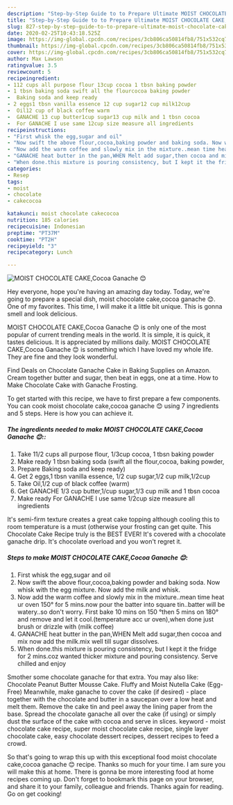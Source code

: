 ```yaml
---
description: "Step-by-Step Guide to to Prepare Ultimate MOIST CHOCOLATE CAKE,Cocoa Ganache 😊"
title: "Step-by-Step Guide to to Prepare Ultimate MOIST CHOCOLATE CAKE,Cocoa Ganache 😊"
slug: 827-step-by-step-guide-to-to-prepare-ultimate-moist-chocolate-cake-cocoa-ganache
date: 2020-02-25T10:43:18.525Z
image: https://img-global.cpcdn.com/recipes/3cb806ca50814fb8/751x532cq70/moist-chocolate-cakecocoa-ganache-😊-recipe-main-photo.jpg
thumbnail: https://img-global.cpcdn.com/recipes/3cb806ca50814fb8/751x532cq70/moist-chocolate-cakecocoa-ganache-😊-recipe-main-photo.jpg
cover: https://img-global.cpcdn.com/recipes/3cb806ca50814fb8/751x532cq70/moist-chocolate-cakecocoa-ganache-😊-recipe-main-photo.jpg
author: Max Lawson
ratingvalue: 3.5
reviewcount: 5
recipeingredient:
- 112 cups all purpose flour 13cup cocoa 1 tbsn baking powder
- 1 tbsn baking soda swift all the flourcocoa baking powder
-  Baking soda and keep ready
- 2 eggs1 tbsn vanilla essence 12 cup sugar12 cup milk12cup
-  Oil12 cup of black coffee warm
-  GANACHE 13 cup butter1cup sugar13 cup milk and 1 tbsn cocoa
-  For GANACHE I use same 12cup size measure all ingredients
recipeinstructions:
- "First whisk the egg,sugar and oil"
- "Now swift the above flour,cocoa,baking powder and baking soda. Now whisk with the egg mixture. Now add the milk and whisk."
- "Now add the warm coffee and slowly mix in the mixture..mean time heat ur oven 150° for 5 mins.now pour the batter into square tin..batter will be watery..so don&#39;t worry. First bake 10 mins on 150 °then 5 mins on 180° and remove and let it cool.(temperature acc ur oven),when done just brush or drizzle with (milk coffee)"
- "GANACHE heat butter in the pan,WHEN Melt add sugar,then cocoa and mix now add the milk.mix well till sugar dissolves."
- "When done.this mixture is pouring consistency, but I kept it the fridge for 2 mins.coz wanted thicker mixture and pouring consistency. Serve chilled and enjoy"
categories:
- Resep
tags:
- moist
- chocolate
- cakecocoa

katakunci: moist chocolate cakecocoa
nutrition: 185 calories
recipecuisine: Indonesian
preptime: "PT37M"
cooktime: "PT2H"
recipeyield: "3"
recipecategory: Lunch

---
```



![MOIST CHOCOLATE CAKE,Cocoa Ganache 😊](https://img-global.cpcdn.com/recipes/3cb806ca50814fb8/751x532cq70/moist-chocolate-cakecocoa-ganache-😊-recipe-main-photo.jpg)

Hey everyone, hope you're having an amazing day today. Today, we're going to prepare a special dish, moist chocolate cake,cocoa ganache 😊. One of my favorites. This time, I will make it a little bit unique. This is gonna smell and look delicious.

MOIST CHOCOLATE CAKE,Cocoa Ganache 😊 is only one of the most popular of current trending meals in the world. It is simple, it is quick, it tastes delicious. It is appreciated by millions daily. MOIST CHOCOLATE CAKE,Cocoa Ganache 😊 is something which I have loved my whole life. They are fine and they look wonderful.

Find Deals on Chocolate Ganache Cake in Baking Supplies on Amazon. Cream together butter and sugar, then beat in eggs, one at a time. How to Make Chocolate Cake with Ganache Frosting.


To get started with this recipe, we have to first prepare a few components. You can cook moist chocolate cake,cocoa ganache 😊 using 7 ingredients and 5 steps. Here is how you can achieve it.

##### The ingredients needed to make MOIST CHOCOLATE CAKE,Cocoa Ganache 😊::

1. Take 11/2 cups all purpose flour, 1/3cup cocoa, 1 tbsn baking powder
1. Make ready 1 tbsn baking soda (swift all the flour,cocoa, baking powder,
1. Prepare  Baking soda and keep ready)
1. Get 2 eggs,1 tbsn vanilla essence, 1/2 cup sugar,1/2 cup milk,1/2cup
1. Take  Oil,1/2 cup of black coffee (warm)
1. Get  GANACHE 1/3 cup butter,1/cup sugar,1/3 cup milk and 1 tbsn cocoa
1. Make ready  For GANACHE I use same 1/2cup size measure all ingredients


It&#39;s semi-firm texture creates a great cake topping although cooling this to room temperature is a must (otherwise your frosting can get quite. This Chocolate Cake Recipe truly is the BEST EVER! It&#39;s covered with a chocolate ganache drip. It&#39;s chocolate overload and you won&#39;t regret it. 

##### Steps to make MOIST CHOCOLATE CAKE,Cocoa Ganache 😊:

1. First whisk the egg,sugar and oil
1. Now swift the above flour,cocoa,baking powder and baking soda. Now whisk with the egg mixture. Now add the milk and whisk.
1. Now add the warm coffee and slowly mix in the mixture..mean time heat ur oven 150° for 5 mins.now pour the batter into square tin..batter will be watery..so don&#39;t worry. First bake 10 mins on 150 °then 5 mins on 180° and remove and let it cool.(temperature acc ur oven),when done just brush or drizzle with (milk coffee)
1. GANACHE heat butter in the pan,WHEN Melt add sugar,then cocoa and mix now add the milk.mix well till sugar dissolves.
1. When done.this mixture is pouring consistency, but I kept it the fridge for 2 mins.coz wanted thicker mixture and pouring consistency. Serve chilled and enjoy


Smother some chocolate ganache for that extra. You may also like: Chocolate Peanut Butter Mousse Cake. Fluffy and Moist Nutella Cake (Egg-Free) Meanwhile, make ganache to cover the cake (if desired) - place together with the chocolate and butter in a saucepan over a low heat and melt them. Remove the cake tin and peel away the lining paper from the base. Spread the chocolate ganache all over the cake (if using) or simply dust the surface of the cake with cocoa and serve in slices. keyword - moist chocolate cake recipe, super moist chocolate cake recipe, single layer chocolate cake, easy chocolate dessert recipes, dessert recipes to feed a crowd. 

So that's going to wrap this up with this exceptional food moist chocolate cake,cocoa ganache 😊 recipe. Thanks so much for your time. I am sure you will make this at home. There is gonna be more interesting food at home recipes coming up. Don't forget to bookmark this page on your browser, and share it to your family, colleague and friends. Thanks again for reading. Go on get cooking!

